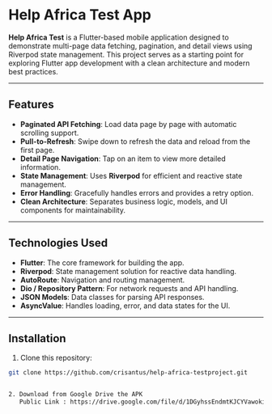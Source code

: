 # Help Africa Test App

**Help Africa Test** is a Flutter-based mobile application designed to demonstrate multi-page data fetching, pagination, and detail views using Riverpod state management. This project serves as a starting point for exploring Flutter app development with a clean architecture and modern best practices.

---

## Features

- **Paginated API Fetching**: Load data page by page with automatic scrolling support.
- **Pull-to-Refresh**: Swipe down to refresh the data and reload from the first page.
- **Detail Page Navigation**: Tap on an item to view more detailed information.
- **State Management**: Uses **Riverpod** for efficient and reactive state management.
- **Error Handling**: Gracefully handles errors and provides a retry option.
- **Clean Architecture**: Separates business logic, models, and UI components for maintainability.

---

## Technologies Used

- **Flutter**: The core framework for building the app.
- **Riverpod**: State management solution for reactive data handling.
- **AutoRoute**: Navigation and routing management.
- **Dio / Repository Pattern**: For network requests and API handling.
- **JSON Models**: Data classes for parsing API responses.
- **AsyncValue**: Handles loading, error, and data states for the UI.

---

## Installation

1. Clone this repository:

```bash
git clone https://github.com/crisantus/help-africa-testproject.git


2. Download from Google Drive the APK
   Public Link : https://drive.google.com/file/d/1DGyhssEndmtKJCYVawokiXAsnCgvChwF/view?usp=sharing